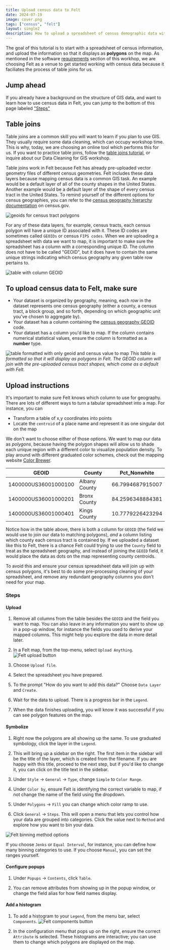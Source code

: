 ```yaml
---
title: Upload census data to Felt
date: 2024-07-19
image: cover.png
tags: ["census", "felt"]
layout: single2
description: How to upload a spreadsheet of census demographic data with a census FIPS code to mapping platform, Felt.
---
```


The goal of this tutorial is to start with a spreadsheet of census information, and upload the information so that it displays as **polygons** on the map. As mentioned in the software [requirements](https://mapping.share.library.harvard.edu/resources/workshops/workshop-4/registration/) section of this workhop, we are choosing Felt as a venue to get started working with census data because it faciliates the process of table joins for us.

<div class="alert-success">
<h2>Jump ahead</h2>
  <p>If you already have a background on the structure of GIS data, and want to learn how to use census data in Felt, you can jump to the bottom of this page labeled <a href="https://mapping.share.library.harvard.edu/resources/workshops/workshop-4/upload-census-to-felt/#steps">"Steps"</a></p>
</div>


<div class="alert-info">
<h2>Table joins</h2>
  <p>Table joins are a common skill you will want to learn if you plan to use GIS. They usually require some data cleaning, which can occupy workshop time. This is why, today, we are choosing an online tool which performs this for us. If you want to practice table joins, follow the <a href="https://mapping.share.library.harvard.edu/tutorials/census-data-primer/perform-a-table-join/">table joins tutorial</a>, or inquire about our Data Cleaning for GIS workshop. </p>
</div>

Table joins work in Felt because Felt has already pre-uploaded vector geometry files of different census geometries. Felt includes these data layers because mapping census data is a common GIS task. An example would be a default layer of all of the county shapes in the United States. Another example would be a default layer of the shape of every census tract in the United States. To remind yourself of the different options for census geographies, you can refer to the [census geography hierarchy documentation](https://www.census.gov/programs-surveys/geography/guidance/hierarchy.html) on census.gov.

![geoids for census tract polygons](media/geoid.png)

For any of these data layers, for example, census tracts, each census polygon will have a unique ID associated with it. These ID codes are sometimes called `GEOIDs` or census `FIPS codes`. When we are uploading a spreadsheet with data we want to map, it is important to make sure the spreadsheet has a column with a corresponding unique ID. The column does not have to be called "GEOID", but it does have to contain the same unique strings indicating which census geography any given table row pertains to.


![table with column GEOID](media/geoid-table.png)

## To upload census data to Felt, make sure


* Your dataset is organized by geography, meaning, each *row* in the dataset represents one census geography (either a county, a census tract, a block group, and so forth, depending on which geographic unit you've chosen to aggregate by).
* Your dataset has a column containing the [census geography GEOID]((https://www.census.gov/programs-surveys/geography/guidance/geo-identifiers.html)) code. 
* Your dataset has a column you'd like to map. If the column contains numerical statistical values, ensure the column is formatted as a **number** type.


![table formatted with only geoid and census value to map](media/felt-formatted.png)
*This table is formatted so that it will display as polygons in Felt. The GEOID column will join with the pre-uploaded census tract shapes, which come as a default with Felt.*

## Upload instructions

It's important to make sure Felt knows which column to use for geography. There are lots of different ways to turn a tabular spreadsheet into a map. For instance, you can
* Transform a table of x,y coordinates into points
* Locate the `centroid` of a place name and represent it as one singular dot on the map

We don't want to choose either of those options. We want to map our data as *polygons*, because having the polygon shapes will allow us to shade each unique region with a different color to visualize population density. To play around with different graduated color schemes, check out the mapping website [Color Brewer](https://colorbrewer2.org/#type=sequential&scheme=BuGn&n=3).


| **GEOID** |  **County**  | **Pct_Nonwhite** | 
| --- | --- | --- | 
| 1400000US36001000100 | Albany County | 66.7994687915007 |
|1400000US36001000201 | Bronx County | 84.2596348884381 |
| 1400000US36001000401 | Kings County | 10.7779226423294 |

Notice how in the table above, there is both a column for `GEOID` (the field we would use to join our data to matching polygons), *and* a column listing which county each census tract is contained by. If we uploaded a dataset like this to Felt, there is a chance Felt could trying to use the `County` field to treat as the spreadsheet geography, and instead of joining the `GEOID` field, it would place the data as dots on the map representing county centroids.

To avoid this and ensure your census spreadsheet data will join up with census polygons, it's best to do some pre-processing cleaning of your spreadsheet, and remove any redundant geography columns you don't need for your map.

### Steps

#### Upload

1. Remove all columns from the table besides the `GEOID` and the field you want to map. You can also leave in any information you want to show up in a pop-up window, for instance the fields you used to derive your mapped columns. This might help you explore the data in more detail later.

2. In a Felt map, from the top-menu, select `Upload Anything`.
![Felt upload button](media/upload-anything.png)

3. Choose `Upload file`. 

4. Select the spreadsheet you have prepared.

5. To the prompt "How do you want to add this data?" Choose `Data Layer` and `Create`.

6. Wait for the data to upload. There is a progress bar in the `Legend`.

7. When the data finishes uploading, you will know it was successful if you can see polygon features on the map. 

#### Symbolize

1. Right now the polygons are all showing up the same. To use graduated symbology, click the layer in the `Legend`.

2. This will bring up a sidebar on the right. The first item in the sidebar will be the title of the layer, which is created from the filename. If you are happy with this title, proceed to the next step, but if you'd like to change it, you can click on the title text in the sidebar.

3. Under `Style` → `General` → `Type`, change `Simple` to `Color Range`.

4. Under `Color by`, ensure Felt is identifying the correct variable to map, if not change the name of the field using the dropdown.

5. Under `Polygons` → `Fill` you can change which color ramp to use.

6. Click `General` → `Steps`. This will open a menu that lets you control how your data are grouped into categories. Click the value next to `Method` and explore how you want to bin your data.

![Felt binning method options](media/method.png)

If you choose `Jenks` or `Equal Interval`, for instance, you can define how many binning categories to use. If you choose `Manual`, you can set the ranges yourself.

#### Configure popups

1. Under `Popups` → `Contents`, click `Table`.

2. You can remove attributes from showing up in the popup window, or change the field alias for how field names display.

#### Add a histogram

1. To add a histogram to your `Legend`, from the menu bar, select `Components`.
![Felt components button](media/Components.png)

2. In the configuration menu that pops up on the right, ensure the correct `Attribute` is selected. These histograms are interactive; you can use them to change which polygons are displayed on the map.


